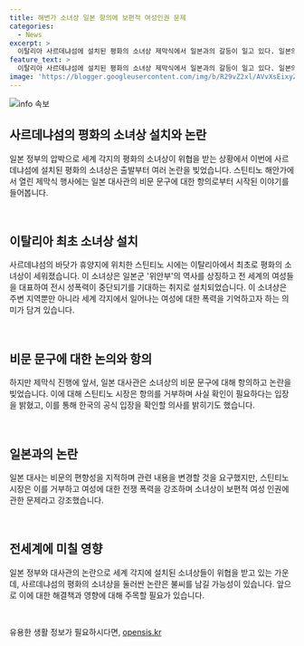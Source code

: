 ```yaml
---
title: 해변가 소녀상 일본 항의에 보편적 여성인권 문제
categories:
  - News
excerpt: >
  이탈리아 사르데냐섬에 설치된 평화의 소녀상 제막식에서 일본과의 갈등이 일고 있다. 일본의 항의로 출발부터 진통을 겪고, 비문 수정 문제와 철거 위기로 소녀상이 수난을 겪고 있다. 한일 간의 정치적 여론전이 소녀상을 둘러싼 갈등의 불씨를 남긴 채, 사회 각국에서 소녀상을 설치하는 노력이 지속되고 있다. 이에 대한 현재 상황과 대응이 관심을 모으며, 정의연은 평화의 소녀상 설립을 위해 노력할 것을 강조했다.
feature_text: >
  이탈리아 사르데냐섬에 설치된 평화의 소녀상 제막식에서 일본과의 갈등이 일고 있다. 일본의 항의로 출발부터 진통을 겪고, 비문 수정 문제와 철거 위기로 소녀상이 수난을 겪고 있다. 한일 간의 정치적 여론전이 소녀상을 둘러싼 갈등의 불씨를 남긴 채, 사회 각국에서 소녀상을 설치하는 노력이 지속되고 있다. 이에 대한 현재 상황과 대응이 관심을 모으며, 정의연은 평화의 소녀상 설립을 위해 노력할 것을 강조했다.
image: 'https://blogger.googleusercontent.com/img/b/R29vZ2xl/AVvXsEixyZcFfHzMRdzZMjFBmAUKJYCLCGyLL1o632UiGVXcaFdKo_bkvkuCioo0uUKlGfBVcT3P84aROyZIXSBEx3Aw5nCQ3pTgDom1WDC4m8eifvWiAmWEEVb4x6G_l8C0QH225ldMjyaFvpxGEBGNO37VmDTDMHGhJPq73UglMfDca1-0aw/s1600/blogspot.png'
---
```


<p><img src="https://blogger.googleusercontent.com/img/b/R29vZ2xl/AVvXsEixyZcFfHzMRdzZMjFBmAUKJYCLCGyLL1o632UiGVXcaFdKo_bkvkuCioo0uUKlGfBVcT3P84aROyZIXSBEx3Aw5nCQ3pTgDom1WDC4m8eifvWiAmWEEVb4x6G_l8C0QH225ldMjyaFvpxGEBGNO37VmDTDMHGhJPq73UglMfDca1-0aw/s1600/blogspot.png" alt="info 속보" /></p>

<h2 data-ke-size="size26">사르데냐섬의 평화의 소녀상 설치와 논란</h2>

<p>일본 정부의 압박으로 세계 각지의 평화의 소녀상이 위협을 받는 상황에서 이번에 사르데냐섬에 설치된 평화의 소녀상은 출발부터 여러 논란을 빚었습니다. 스틴티노 해안가에서 열린 제막식 행사에는 일본 대사관의 비문 문구에 대한 항의로부터 시작된 이야기를 들어봅니다.</p>

<p data-ke-size="size16">&nbsp;</p>

<h2 data-ke-size="size24"><b>이탈리아 최초 소녀상 설치</b></h2>

<p>사르데냐섬의 바닷가 휴양지에 위치한 스틴티노 시에는 이탈리아에서 최초로 평화의 소녀상이 세워졌습니다. 이 소녀상은 일본군 '위안부'의 역사를 상징하고 전 세계의 여성들을 대표하여 전시 성폭력이 중단되기를 기대하는 취지로 설치되었습니다. 이 소녀상은 주변 지역뿐만 아니라 세계 각지에서 일어나는 여성에 대한 폭력을 기억하고자 하는 의미가 담겨 있습니다.</p>

<p data-ke-size="size16">&nbsp;</p>

<h2 data-ke-size="size24"><b>비문 문구에 대한 논의와 항의</b></h2>

<p>하지만 제막식 진행에 앞서, 일본 대사관은 소녀상의 비문 문구에 대해 항의하고 논란을 빚었습니다. 이에 대해 스틴티노 시장은 항의를 거부하며 사실 확인이 필요하다는 입장을 밝혔고, 이를 통해 한국의 공식 입장을 확인할 의사를 밝히기도 했습니다.</p>

<p data-ke-size="size16">&nbsp;</p>

<h2 data-ke-size="size24"><b>일본과의 논란</b></h2>

<p>일본 대사는 비문의 편향성을 지적하며 관련 내용을 변경할 것을 요구했지만, 스틴티노 시장은 이를 거부하고 여성에 대한 전쟁 폭력을 강조하며 소녀상이 보편적 여성 인권에 관한 문제라고 강조했습니다.</p>

<p data-ke-size="size16">&nbsp;</p>

<h2 data-ke-size="size24"><b>전세계에 미칠 영향</b></h2>

<p>일본 정부와 대사관의 논란으로 세계 각지에 설치된 소녀상들이 위협을 받고 있는 가운데, 사르데냐섬의 평화의 소녀상을 둘러싼 논란은 불씨를 남길 가능성이 있습니다. 앞으로 이에 대한 해결책과 영향에 대해 주목할 필요가 있습니다.</p>

<p data-ke-size="size16">&nbsp;</p>
유용한 생활 정보가 필요하시다면, <a href="https://opensis.kr" rel="dofollow">opensis.kr</a>


